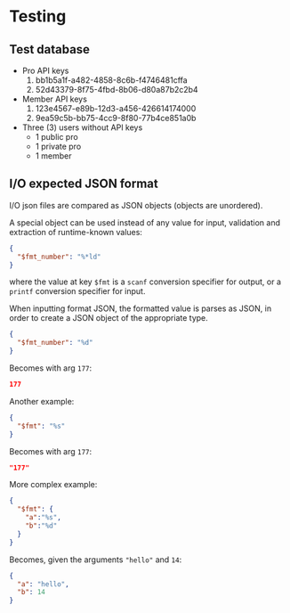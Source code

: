 # Testing

## Test database

- Pro API keys
  1. bb1b5a1f-a482-4858-8c6b-f4746481cffa
  2. 52d43379-8f75-4fbd-8b06-d80a87b2c2b4
- Member API keys
  1. 123e4567-e89b-12d3-a456-426614174000
  2. 9ea59c5b-bb75-4cc9-8f80-77b4ce851a0b
- Three (3) users without API keys
  - 1 public pro
  - 1 private pro
  - 1 member

## I/O expected JSON format

I/O json files are compared as JSON objects (objects are unordered).

A special object can be used instead of any value for input, validation and extraction of runtime-known values:

```json
{
  "$fmt_number": "%*ld"
}
```

where the value at key `$fmt` is a `scanf` conversion specifier for output, or a `printf` conversion specifier for input.

When inputting format JSON, the formatted value is parses as JSON, in order to create a JSON object of the appropriate type.

```json
{
  "$fmt_number": "%d"
}
```

Becomes with arg `177`:

```json
177
```

Another example:

```json
{
  "$fmt": "%s"
}
```

Becomes with arg `177`:

```json
"177"
```

More complex example:

```json
{
  "$fmt": {
    "a":"%s",
    "b":"%d"
  }
}
```

Becomes, given the arguments `"hello"` and `14`:

```json
{
  "a": "hello",
  "b": 14
}
```
